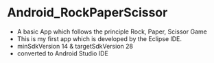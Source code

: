 # Android_RockPaperScissor
 - A basic App which follows the principle Rock, Paper, Scissor Game  
 - This is my first app which is developed by the Eclipse IDE.
 - minSdkVersion 14 & targetSdkVersion 28
 - converted to Android Studio IDE
